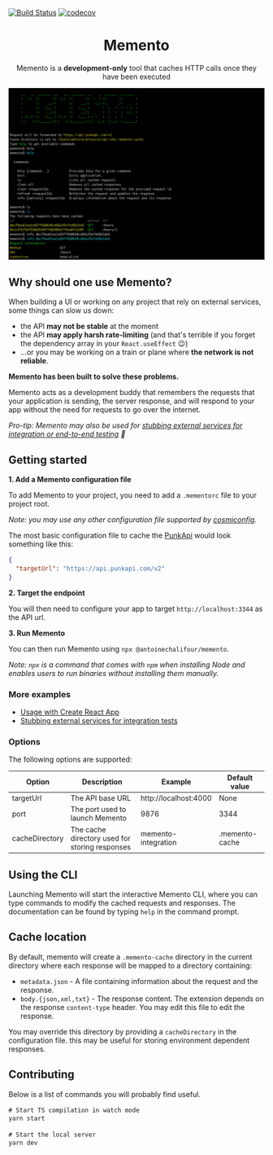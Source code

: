 [![Build Status](https://travis-ci.org/antoinechalifour/memento.svg?branch=master)](https://travis-ci.org/antoinechalifour/memento) [![codecov](https://codecov.io/gh/antoinechalifour/memento/branch/master/graph/badge.svg)](https://codecov.io/gh/antoinechalifour/memento)

<p align="center">
  <h1 align="center">Memento</h3>
  <p align="center">Memento is a <strong>development-only</strong> tool that caches HTTP calls once they have been executed</p>
</p>

<div align="center"><img src="https://github.com/antoinechalifour/memento/blob/master/cover.png?raw=true" alt="Memento screenshot"></div>


## Why should one use Memento?

When building a UI or working on any project that rely on external services, some things can slow us down:

- the API **may not be stable** at the moment
- the API **may apply harsh rate-limiting** (and that's terrible if you forget the dependency array in your `React.useEffect` 😉)
- ...or you may be working on a train or plane where **the network is not reliable**.

**Memento has been built to solve these problems.**

Memento acts as a development buddy that remembers the requests that your application is sending, the server response, and will respond to your app without the need for requests to go over the internet.

*Pro-tip: Memento may also be used for [stubbing external services for integration or end-to-end testing](./examples/stub-external-services) 🎉*

## Getting started

**1. Add a Memento configuration file**

To add Memento to your project, you need to add a `.mementorc` file to your project root.

*Note: you may use any other configuration file supported by [cosmiconfig](https://github.com/davidtheclark/cosmiconfig).*

The most basic configuration file to cache the [PunkApi](https://punkapi.com/documentation/v2) would look something like this:

```json
{
  "targetUrl": "https://api.punkapi.com/v2"
}
```

**2. Target the endpoint**

You will then need to configure your app to target `http://localhost:3344` as the API url.

**3. Run Memento**

You can then run Memento using `npx @antoinechalifour/memento`. 

*Note: `npx` is a command that comes with `npm` when installing Node and enables users to run binaries without installing them manually.*

### More examples

- [Usage with Create React App](./examples/create-react-app)
- [Stubbing external services for integration tests](./examples/stub-external-services)

### Options

The following options are supported:

| Option         | Description                                    | Example               | Default value  |
| -------------- | ---------------------------------------------- | --------------------- | -------------- |
| targetUrl      | The API base URL                               | http://localhost:4000 | None           |
| port           | The port used to launch Memento                | 9876                  | 3344           |
| cacheDirectory | The cache directory used for storing responses | memento-integration   | .memento-cache |

## Using the CLI

Launching Memento will start the interactive Memento CLI, where you can type commands to modify the cached requests and responses. The documentation can be found by typing `help` in the command prompt.

## Cache location

By default, memento will create a `.memento-cache` directory in the current directory where each response will be mapped to a directory containing:

- `metadata.json` - A file containing information about the request and the response.
- `body.{json,xml,txt}` - The response content. The extension depends on the response `content-type` header. You may edit this file to edit the response.

You may override this directory by providing a `cacheDirectory` in the configuration file. this may be useful for storing environment dependent responses.

## Contributing

Below is a list of commands you will probably find useful.

```
# Start TS compilation in watch mode
yarn start

# Start the local server
yarn dev
```
